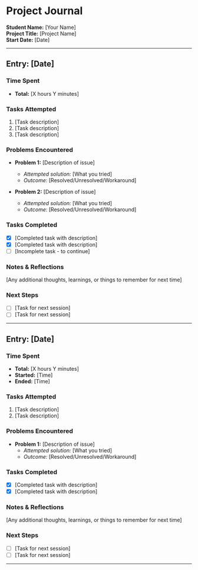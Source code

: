 # Project Journal

**Student Name:** [Your Name]  
**Project Title:** [Project Name]  
**Start Date:** [Date]

---

## Entry: [Date]

### Time Spent
- **Total:** [X hours Y minutes]

### Tasks Attempted
1. [Task description]
2. [Task description]
3. [Task description]

### Problems Encountered
- **Problem 1:** [Description of issue]
  - *Attempted solution:* [What you tried]
  - *Outcome:* [Resolved/Unresolved/Workaround]

- **Problem 2:** [Description of issue]
  - *Attempted solution:* [What you tried]
  - *Outcome:* [Resolved/Unresolved/Workaround]

### Tasks Completed
- [x] [Completed task with description]
- [x] [Completed task with description]
- [ ] [Incomplete task - to continue]

### Notes & Reflections
[Any additional thoughts, learnings, or things to remember for next time]

### Next Steps
- [ ] [Task for next session]
- [ ] [Task for next session]

---

## Entry: [Date]

### Time Spent
- **Total:** [X hours Y minutes]
- **Started:** [Time]
- **Ended:** [Time]

### Tasks Attempted
1. [Task description]
2. [Task description]

### Problems Encountered
- **Problem 1:** [Description of issue]
  - *Attempted solution:* [What you tried]
  - *Outcome:* [Resolved/Unresolved/Workaround]

### Tasks Completed
- [x] [Completed task with description]
- [x] [Completed task with description]

### Notes & Reflections
[Any additional thoughts, learnings, or things to remember for next time]

### Next Steps
- [ ] [Task for next session]
- [ ] [Task for next session]

---
